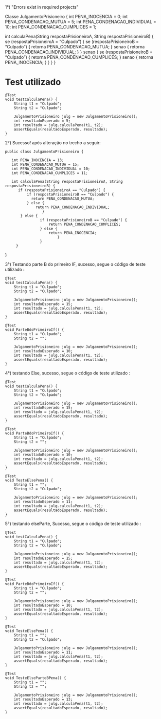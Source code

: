1°) "Errors exist in required projects"

Classe JulgamentoPrisioneiro {
   int PENA_INOCENCIA = 0;
   int PENA_CONDENACAO_MUTUA = 5;
   int PENA_CONDENACAO_INDIVIDUAL = 10;
   int PENA_CONDENACAO_CUMPLICES = 1;

   int calculaPena(String respostaPrisioneiroA, String respostaPrisioneiroB) {
      se (respostaPrisioneiroA = “Culpado”) {
          se (respostaPrisioneiroB = “Culpado”) {
            retorna PENA_CONDENACAO_MUTUA;
          } senao {
                 retorna PENA_CONDENACAO_INDIVIDUAL;
                 }
       } senao {
                se (respostaPrisioneiroB = “Culpado”) {
                    retorna PENA_CONDENACAO_CUMPLICES;
                } senao {
                         retorna PENA_INOCENCIA;
                        }
                }
     }
}

# Test utilizado
	@Test
	void testCalculaPena() {
		String t1 = "Culpado";
		String t2 = "Culpado";
		
		JulgamentoPrisioneiro julg = new JulgamentoPrisioneiro();
		int resultadoEsperado = 5; 
		int resultado = julg.calculaPena(t1, t2);
		assertEquals(resultadoEsperado, resultado);
	}
2°) Sucesso! após alteração no trecho a seguir: 

	public class JulgamentoPrisioneiro {

	   int PENA_INOCENCIA = 13;
	   int PENA_CONDENACAO_MUTUA = 15;
	   int PENA_CONDENACAO_INDIVIDUAL = 10;
	   int PENA_CONDENACAO_CUMPLICES = 11;

	   int calculaPena(String respostaPrisioneiroA, String respostaPrisioneiroB) {
	      if (respostaPrisioneiroA == "Culpado") {
	          if (respostaPrisioneiroB == "Culpado") {
	            return PENA_CONDENACAO_MUTUA;
	          } else {
	        	  return PENA_CONDENACAO_INDIVIDUAL;
	                 }
	       } else {
	                if (respostaPrisioneiroB == "Culpado") {
	                	return PENA_CONDENACAO_CUMPLICES;
	                } else {
	                	return PENA_INOCENCIA;
	                        }
	                }
	     }
}

3°) Testando parte B do primeiro IF, sucesso, segue o código de teste utilizado :

	@Test
	void testCalculaPena() {
		String t1 = "Culpado";
		String t2 = "Culpado";
		
		JulgamentoPrisioneiro julg = new JulgamentoPrisioneiro();
		int resultadoEsperado = 15; 
		int resultado = julg.calculaPena(t1, t2);
		assertEquals(resultadoEsperado, resultado);
	}
	
	@Test
	void ParteBdoPrimeiroIf() {
		String t1 = "Culpado";
		String t2 = "";
		
		JulgamentoPrisioneiro julg = new JulgamentoPrisioneiro();
		int resultadoEsperado = 10; 
		int resultado = julg.calculaPena(t1, t2);
		assertEquals(resultadoEsperado, resultado);
	}

4°) testando Else, sucesso, segue o código de teste utilizado :

	@Test
	void testCalculaPena() {
		String t1 = "Culpado";
		String t2 = "Culpado";
		
		JulgamentoPrisioneiro julg = new JulgamentoPrisioneiro();
		int resultadoEsperado = 15; 
		int resultado = julg.calculaPena(t1, t2);
		assertEquals(resultadoEsperado, resultado);
	}
	
	@Test
	void ParteBdoPrimeiroIf() {
		String t1 = "Culpado";
		String t2 = "";
		
		JulgamentoPrisioneiro julg = new JulgamentoPrisioneiro();
		int resultadoEsperado = 10; 
		int resultado = julg.calculaPena(t1, t2);
		assertEquals(resultadoEsperado, resultado);
	}
	
	@Test
	void TesteElsePena() {
		String t1 = "";
		String t2 = "Culpado";
		
		JulgamentoPrisioneiro julg = new JulgamentoPrisioneiro();
		int resultadoEsperado = 11; 
		int resultado = julg.calculaPena(t1, t2);
		assertEquals(resultadoEsperado, resultado);
	}
5°) testando elseParte, Sucesso, segue o código de teste utilizado : 

	@Test
	void testCalculaPena() {
		String t1 = "Culpado";
		String t2 = "Culpado";
		
		JulgamentoPrisioneiro julg = new JulgamentoPrisioneiro();
		int resultadoEsperado = 15; 
		int resultado = julg.calculaPena(t1, t2);
		assertEquals(resultadoEsperado, resultado);
	}
	
	@Test
	void ParteBdoPrimeiroIf() {
		String t1 = "Culpado";
		String t2 = "";
		
		JulgamentoPrisioneiro julg = new JulgamentoPrisioneiro();
		int resultadoEsperado = 10; 
		int resultado = julg.calculaPena(t1, t2);
		assertEquals(resultadoEsperado, resultado);
	}
	
	@Test
	void TesteElsePena() {
		String t1 = "";
		String t2 = "Culpado";
		
		JulgamentoPrisioneiro julg = new JulgamentoPrisioneiro();
		int resultadoEsperado = 11; 
		int resultado = julg.calculaPena(t1, t2);
		assertEquals(resultadoEsperado, resultado);
	}
	
	@Test
	void TesteElseParteBPena() {
		String t1 = "";
		String t2 = "";
		
		JulgamentoPrisioneiro julg = new JulgamentoPrisioneiro();
		int resultadoEsperado = 13; 
		int resultado = julg.calculaPena(t1, t2);
		assertEquals(resultadoEsperado, resultado);
	}
